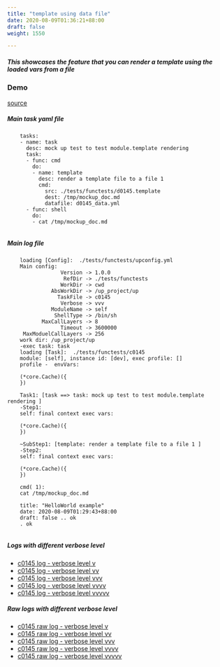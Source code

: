 ```yaml
---
title: "template using data file"
date: 2020-08-09T01:36:21+88:00
draft: false
weight: 1550

---
```


##### This showcases the feature that you can render a template using the loaded vars from a file


### Demo








[source](https://github.com/upcmd/up/blob/master/tests/functests/c0145.yml)

##### Main task yaml file
```
    tasks:
    - name: task
      desc: mock up test to test module.template rendering
      task:
      - func: cmd
        do:
        - name: template
          desc: render a template file to a file 1
          cmd:
            src: ./tests/functests/d0145.template
            dest: /tmp/mockup_doc.md
            datafile: d0145_data.yml
      - func: shell
        do:
        - cat /tmp/mockup_doc.md
    
```
##### Main log file
```
    loading [Config]:  ./tests/functests/upconfig.yml
    Main config:
                 Version -> 1.0.0
                  RefDir -> ./tests/functests
                 WorkDir -> cwd
              AbsWorkDir -> /up_project/up
                TaskFile -> c0145
                 Verbose -> vvv
              ModuleName -> self
               ShellType -> /bin/sh
           MaxCallLayers -> 8
                 Timeout -> 3600000
     MaxModuelCallLayers -> 256
    work dir: /up_project/up
    -exec task: task
    loading [Task]:  ./tests/functests/c0145
    module: [self], instance id: [dev], exec profile: []
    profile -  envVars:
    
    (*core.Cache)({
    })
    
    Task1: [task ==> task: mock up test to test module.template rendering ]
    -Step1:
    self: final context exec vars:
    
    (*core.Cache)({
    })
    
    ~SubStep1: [template: render a template file to a file 1 ]
    -Step2:
    self: final context exec vars:
    
    (*core.Cache)({
    })
    
    cmd( 1):
    cat /tmp/mockup_doc.md
    
    title: "HelloWorld example"
    date: 2020-08-09T01:29:43+88:00
    draft: false .. ok
    . ok
    
```


##### Logs with different verbose level
* [c0145 log - verbose level v](../../logs/c0145_v)
* [c0145 log - verbose level vv](../../logs/c0145_vv)
* [c0145 log - verbose level vvv](../../logs/c0145_vvvv)
* [c0145 log - verbose level vvvv](../../logs/c0145_vvvv)
* [c0145 log - verbose level vvvvv](../../logs/c0145_vvvvv)

##### Raw logs with different verbose level
* [c0145 raw log - verbose level v](../../reflogs/c0145_v.log)
* [c0145 raw log - verbose level vv](../../reflogs/c0145_vv.log)
* [c0145 raw log - verbose level vvv](../../reflogs/c0145_vvv.log)
* [c0145 raw log - verbose level vvvv](../../reflogs/c0145_vvvv.log)
* [c0145 raw log - verbose level vvvvv](../../reflogs/c0145_vvvvv.log)







